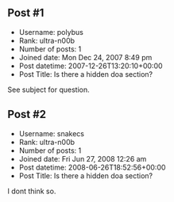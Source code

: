 ## Post #1
- Username: polybus
- Rank: ultra-n00b
- Number of posts: 1
- Joined date: Mon Dec 24, 2007 8:49 pm
- Post datetime: 2007-12-26T13:20:10+00:00
- Post Title: Is there a hidden doa section?

See subject for question.
## Post #2
- Username: snakecs
- Rank: ultra-n00b
- Number of posts: 1
- Joined date: Fri Jun 27, 2008 12:26 am
- Post datetime: 2008-06-26T18:52:56+00:00
- Post Title: Is there a hidden doa section?

I dont think so.
